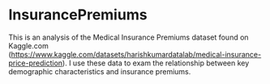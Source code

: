 # InsurancePremiums

This is an analysis of the Medical Insurance Premiums dataset found on Kaggle.com (https://www.kaggle.com/datasets/harishkumardatalab/medical-insurance-price-prediction). I use these data to exam the relationship between key demographic characteristics and insurance premiums.
